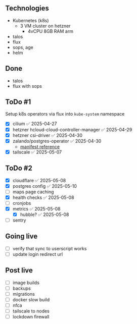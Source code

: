## Technologies
- Kubernetes (k8s)
  - 3 VM cluster on hetzner
    - 4vCPU 8GB RAM arm
- talos
- flux
- sops, age
- helm

## Done
- talos
- flux with sops

## ToDo #1
Setup k8s operators via flux into `kube-system` namespace
- [x] cilium ✅ 2025-04-27
- [x] hetzner hcloud-cloud-controller-manager ✅ 2025-04-29
- [x] hetzner csi-driver ✅ 2025-04-30
- [x] zalando/postgres-operator ✅ 2025-04-30
  - [manifest reference](https://github.com/zalando/postgres-operator/blob/master/docs/reference/cluster_manifest.md) 
- [x] tailscale ✅ 2025-05-07

## ToDo #2
- [x] cloudflare ✅ 2025-05-08
- [x] postgres config ✅ 2025-05-10
- [ ] maps page caching
- [x] health checks ✅ 2025-05-08
- [ ] cronjobs
- [x] metrics ✅ 2025-05-08
	- [x] hubble? ✅ 2025-05-08
- [ ] sentry

## Going live
- [ ] verify that sync to userscript works
- [ ] update login redirect url

## Post live
- [ ] image builds
- [ ] backups
- [ ] migrations
- [ ] docker slow build
- [ ] nfca
- [ ] tailscale to nodes
- [ ] lockdown firewall
